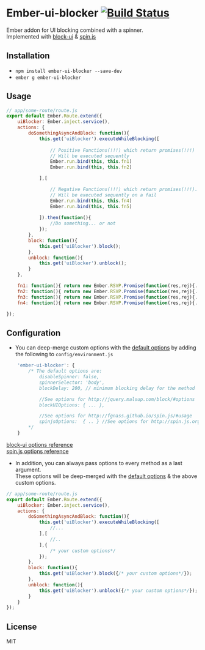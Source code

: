 # Ember-ui-blocker [![Build Status](https://travis-ci.org/DudaDev/ember-ui-blocker.svg?branch=master)](https://travis-ci.org/DudaDev/ember-ui-blocker)

Ember addon for UI blocking combined with a spinner.  
Implemented with [block-ui](http://jquery.malsup.com/block/) & [spin.js](http://spin.js.org/)



## Installation

* `npm install ember-ui-blocker --save-dev`
* `ember g ember-ui-blocker`

## Usage
```javascript
// app/some-route/route.js
export default Ember.Route.extend({
	uiBlocker: Ember.inject.service(),
	actions: {
		doSomethingAsyncAndBlock: function(){
			this.get('uiBlocker').executeWhileBlocking([
				
				// Positive Functions(!!!) which return promises(!!!)
				// Will be executed sequently
				Ember.run.bind(this, this.fn1)
				Ember.run.bind(this, this.fn2)

			],[

				// Negative Functions(!!!) which return promises(!!!).
				// Will be executed sequently on a fail
				Ember.run.bind(this, this.fn4)
				Ember.run.bind(this, this.fn5)
			
			]).then(function(){
				//Do something... or not
			});
		},
		block: function(){
			this.get('uiBlocker').block();
		},
		unblock: function(){
			this.get('uiBlocker').unblock();
		}
	},

	fn1: function(){ return new Ember.RSVP.Promise(function(res,rej){...}); },
	fn2: function(){ return new Ember.RSVP.Promise(function(res,rej){...}); },
	fn3: function(){ return new Ember.RSVP.Promise(function(res,rej){...}); },
	fn4: function(){ return new Ember.RSVP.Promise(function(res,rej){...}); }

});
```

## Configuration
* You can deep-merge custom options with the [default options](https://github.com/DudaDev/ember-ui-blocker/blob/master/addon/defaults/options.js) by adding the following to `config/environment.js`
```javascript
	'ember-ui-blocker': {
		/* The default options are:
			disableSpinner: false,
			spinnerSelector: 'body',
			blockDelay: 200, // minimum blocking delay for the method 'executeWhileBlocking'

			//See options for http://jquery.malsup.com/block/#options
			blockUIOptions: { ... }, 

			//See options for http://fgnass.github.io/spin.js/#usage
			spinjsOptions:  { .. } //See options for http://spin.js.org/
		*/
    }
```
[block-ui options reference](http://jquery.malsup.com/block/#options)  
[spin.js options reference](http://fgnass.github.io/spin.js/#usage)

* In addition, you can always pass options to every method as a last argument.  
These options will be deep-merged with the [default options](https://github.com/DudaDev/ember-ui-blocker/blob/master/addon/defaults/options.js) & the above custom options.
```javascript
// app/some-route/route.js
export default Ember.Route.extend({
	uiBlocker: Ember.inject.service(),
	actions: {
		doSomethingAsyncAndBlock: function(){
			this.get('uiBlocker').executeWhileBlocking([
				//...
			],[
				//..
			],{
				/* your custom options*/
			});
		},
		block: function(){
			this.get('uiBlocker').block({/* your custom options*/});
		},
		unblock: function(){
			this.get('uiBlocker').unblock({/* your custom options*/});
		}
	}
});
```
## License
MIT
